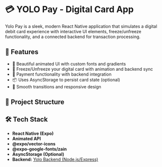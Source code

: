 # 💳 YOLO Pay - Digital Card App

Yolo Pay is a sleek, modern React Native application that simulates a digital debit card experience with interactive UI elements, freeze/unfreeze functionality, and a connected backend for transaction processing.

## 🚀 Features

- 🎨 Beautiful animated UI with custom fonts and gradients
- 🧊 Freeze/Unfreeze your digital card with animation and backend sync
- 💸 Payment functionality with backend integration
- 📦 Uses AsyncStorage to persist card state (optional)
- 📱 Smooth transitions and responsive design

## 📂 Project Structure


## 🛠️ Tech Stack

- **React Native (Expo)**
- **Animated API**
- **@expo/vector-icons**
- **@expo-google-fonts/zain**
- **AsyncStorage (Optional)**
- **Backend:** [Yolo Backend (Node.js/Express)](https://github.com/Praborkar/yolo-backend)

